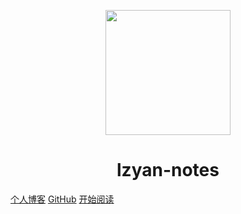 <p align="center">
<img src="https://resource.lzyan.fun/PigGo/Task-bro-blue.png" width="200" height="200"/>
</p>
<h1 align="center">lzyan-notes</h1>

[个人博客](https://www.lzyan.fun/)
[GitHub](https://##)
[开始阅读](#lzyan-notes)



